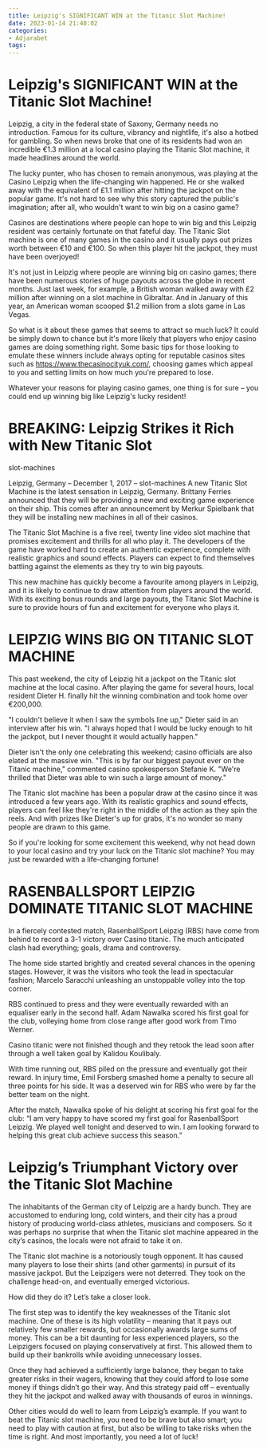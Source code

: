 ```yaml
---
title: Leipzig's SIGNIFICANT WIN at the Titanic Slot Machine!
date: 2023-01-14 21:40:02
categories:
- Adjarabet
tags:
---
```



#  Leipzig's SIGNIFICANT WIN at the Titanic Slot Machine!

Leipzig, a city in the federal state of Saxony, Germany needs no introduction. Famous for its culture, vibrancy and nightlife, it's also a hotbed for gambling. So when news broke that one of its residents had won an incredible €1.3 million at a local casino playing the Titanic Slot machine, it made headlines around the world.

The lucky punter, who has chosen to remain anonymous, was playing at the Casino Leipzig when the life-changing win happened. He or she walked away with the equivalent of £1.1 million after hitting the jackpot on the popular game. It's not hard to see why this story captured the public's imagination; after all, who wouldn't want to win big on a casino game?

Casinos are destinations where people can hope to win big and this Leipzig resident was certainly fortunate on that fateful day. The Titanic Slot machine is one of many games in the casino and it usually pays out prizes worth between €10 and €100. So when this player hit the jackpot, they must have been overjoyed!

It's not just in Leipzig where people are winning big on casino games; there have been numerous stories of huge payouts across the globe in recent months. Just last week, for example, a British woman walked away with £2 million after winning on a slot machine in Gibraltar. And in January of this year, an American woman scooped $1.2 million from a slots game in Las Vegas.

So what is it about these games that seems to attract so much luck? It could be simply down to chance but it's more likely that players who enjoy casino games are doing something right. Some basic tips for those looking to emulate these winners include always opting for reputable casinos sites such as https://www.thecasinocityuk.com/, choosing games which appeal to you and setting limits on how much you're prepared to lose.

Whatever your reasons for playing casino games, one thing is for sure – you could end up winning big like Leipzig's lucky resident!

#  BREAKING: Leipzig Strikes it Rich with New Titanic Slot 

 slot-machines

Leipzig, Germany – December 1, 2017 – slot-machines A new Titanic Slot Machine is the latest sensation in Leipzig, Germany. Brittany Ferries announced that they will be providing a new and exciting game experience on their ship. This comes after an announcement by Merkur Spielbank that they will be installing new machines in all of their casinos.

The Titanic Slot Machine is a five reel, twenty line video slot machine that promises excitement and thrills for all who play it. The developers of the game have worked hard to create an authentic experience, complete with realistic graphics and sound effects. Players can expect to find themselves battling against the elements as they try to win big payouts.

This new machine has quickly become a favourite among players in Leipzig, and it is likely to continue to draw attention from players around the world. With its exciting bonus rounds and large payouts, the Titanic Slot Machine is sure to provide hours of fun and excitement for everyone who plays it.

#  LEIPZIG WINS BIG ON TITANIC SLOT MACHINE 

This past weekend, the city of Leipzig hit a jackpot on the Titanic slot machine at the local casino. After playing the game for several hours, local resident Dieter H. finally hit the winning combination and took home over €200,000.

"I couldn't believe it when I saw the symbols line up," Dieter said in an interview after his win. "I always hoped that I would be lucky enough to hit the jackpot, but I never thought it would actually happen."

Dieter isn't the only one celebrating this weekend; casino officials are also elated at the massive win. "This is by far our biggest payout ever on the Titanic machine," commented casino spokesperson Stefanie K. "We're thrilled that Dieter was able to win such a large amount of money."

The Titanic slot machine has been a popular draw at the casino since it was introduced a few years ago. With its realistic graphics and sound effects, players can feel like they're right in the middle of the action as they spin the reels. And with prizes like Dieter's up for grabs, it's no wonder so many people are drawn to this game.

So if you're looking for some excitement this weekend, why not head down to your local casino and try your luck on the Titanic slot machine? You may just be rewarded with a life-changing fortune!

#  RASENBALLSPORT LEIPZIG DOMINATE TITANIC SLOT MACHINE 

In a fiercely contested match, RasenballSport Leipzig (RBS) have come from behind to record a 3-1 victory over Casino titanic. The much anticipated clash had everything; goals, drama and controversy.

The home side started brightly and created several chances in the opening stages. However, it was the visitors who took the lead in spectacular fashion; Marcelo Saracchi unleashing an unstoppable volley into the top corner.

RBS continued to press and they were eventually rewarded with an equaliser early in the second half. Adam Nawalka scored his first goal for the club, volleying home from close range after good work from Timo Werner.

Casino titanic were not finished though and they retook the lead soon after through a well taken goal by Kalidou Koulibaly.

With time running out, RBS piled on the pressure and eventually got their reward. In injury time, Emil Forsberg smashed home a penalty to secure all three points for his side. It was a deserved win for RBS who were by far the better team on the night.

After the match, Nawalka spoke of his delight at scoring his first goal for the club: “I am very happy to have scored my first goal for RasenballSport Leipzig. We played well tonight and deserved to win. I am looking forward to helping this great club achieve success this season.”

#  Leipzig’s Triumphant Victory over the Titanic Slot Machine

The inhabitants of the German city of Leipzig are a hardy bunch. They are accustomed to enduring long, cold winters, and their city has a proud history of producing world-class athletes, musicians and composers. So it was perhaps no surprise that when the Titanic slot machine appeared in the city’s casinos, the locals were not afraid to take it on.

The Titanic slot machine is a notoriously tough opponent. It has caused many players to lose their shirts (and other garments) in pursuit of its massive jackpot. But the Leipzigers were not deterred. They took on the challenge head-on, and eventually emerged victorious.

How did they do it? Let’s take a closer look.

The first step was to identify the key weaknesses of the Titanic slot machine. One of these is its high volatility – meaning that it pays out relatively few smaller rewards, but occasionally awards large sums of money. This can be a bit daunting for less experienced players, so the Leipzigers focused on playing conservatively at first. This allowed them to build up their bankrolls while avoiding unnecessary losses.

Once they had achieved a sufficiently large balance, they began to take greater risks in their wagers, knowing that they could afford to lose some money if things didn’t go their way. And this strategy paid off – eventually they hit the jackpot and walked away with thousands of euros in winnings.

Other cities would do well to learn from Leipzig’s example. If you want to beat the Titanic slot machine, you need to be brave but also smart; you need to play with caution at first, but also be willing to take risks when the time is right. And most importantly, you need a lot of luck!